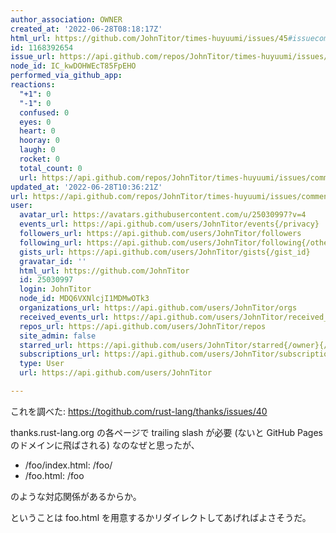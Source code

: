 ```yaml
---
author_association: OWNER
created_at: '2022-06-28T08:18:17Z'
html_url: https://github.com/JohnTitor/times-huyuumi/issues/45#issuecomment-1168392654
id: 1168392654
issue_url: https://api.github.com/repos/JohnTitor/times-huyuumi/issues/45
node_id: IC_kwDOHWEcT85FpEHO
performed_via_github_app: 
reactions:
  "+1": 0
  "-1": 0
  confused: 0
  eyes: 0
  heart: 0
  hooray: 0
  laugh: 0
  rocket: 0
  total_count: 0
  url: https://api.github.com/repos/JohnTitor/times-huyuumi/issues/comments/1168392654/reactions
updated_at: '2022-06-28T10:36:21Z'
url: https://api.github.com/repos/JohnTitor/times-huyuumi/issues/comments/1168392654
user:
  avatar_url: https://avatars.githubusercontent.com/u/25030997?v=4
  events_url: https://api.github.com/users/JohnTitor/events{/privacy}
  followers_url: https://api.github.com/users/JohnTitor/followers
  following_url: https://api.github.com/users/JohnTitor/following{/other_user}
  gists_url: https://api.github.com/users/JohnTitor/gists{/gist_id}
  gravatar_id: ''
  html_url: https://github.com/JohnTitor
  id: 25030997
  login: JohnTitor
  node_id: MDQ6VXNlcjI1MDMwOTk3
  organizations_url: https://api.github.com/users/JohnTitor/orgs
  received_events_url: https://api.github.com/users/JohnTitor/received_events
  repos_url: https://api.github.com/users/JohnTitor/repos
  site_admin: false
  starred_url: https://api.github.com/users/JohnTitor/starred{/owner}{/repo}
  subscriptions_url: https://api.github.com/users/JohnTitor/subscriptions
  type: User
  url: https://api.github.com/users/JohnTitor

---
```

これを調べた: https://togithub.com/rust-lang/thanks/issues/40

thanks.rust-lang.org の各ページで trailing slash が必要 (ないと GitHub Pages のドメインに飛ばされる) なのなぜと思ったが、

- /foo/index.html: /foo/
- /foo.html: /foo

のような対応関係があるからか。

ということは foo.html を用意するかリダイレクトしてあげればよさそうだ。
